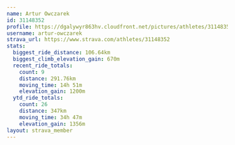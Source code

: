 ```yaml
---
name: Artur Owczarek
id: 31148352
profile: https://dgalywyr863hv.cloudfront.net/pictures/athletes/31148352/15906846/1/large.jpg
username: artur-owczarek
strava_url: https://www.strava.com/athletes/31148352
stats:
  biggest_ride_distance: 106.64km
  biggest_climb_elevation_gain: 670m
  recent_ride_totals:
    count: 9
    distance: 291.76km
    moving_time: 14h 51m
    elevation_gain: 1200m
  ytd_ride_totals:
    count: 26
    distance: 347km
    moving_time: 34h 47m
    elevation_gain: 1356m
layout: strava_member
--- 
```

